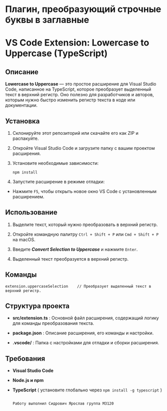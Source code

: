 # Плагин, преобразующий строчные буквы в заглавные
# VS Code Extension: Lowercase to Uppercase (TypeScript)

## Описание

**Lowercase to Uppercase** — это простое расширение для Visual Studio Code, написанное на TypeScript, которое преобразует выделенный текст в верхний регистр. Оно полезно для разработчиков и авторов, которым нужно быстро изменить регистр текста в коде или документации.

## Установка

1. Склонируйте этот репозиторий или скачайте его как ZIP и распакуйте.
2. Откройте Visual Studio Code и загрузите папку с вашим проектом расширения.
3. Установите необходимые зависимости:
   
   ```
   npm install
   ```
4. Запустите расширение в режиме отладки:
 * Нажмите ```F5```, чтобы открыть новое окно VS Code с установленным расширением.

## Использование

1. Выделите текст, который нужно преобразовать в верхний регистр.
    
2. Откройте командную палитру ```Ctrl + Shift + P``` или ```Cmd + Shift + P``` на macOS. 
3. Введите ***Convert Selection to Uppercase*** и нажмите ```Enter```. 
4. Выделенный текст преобразуется в верхний регистр.

## Команды

```
extension.uppercaseSelection	// Преобразует выделенный текст в верхний регистр.
```

## Структура проекта

* **src/extension.ts** : Основной файл расширения, содержащий логику для команды преобразования текста.
  
* **package.json** : Описание расширения, его команды и настройки.
* **.vscode/** : Папка с настройками для отладки и сборки расширения.

## Требования

* **Visual Studio Code**

* **Node.js и npm**
* **TypeScript** ( установите глобально через ```npm install -g typescript``` )


                                                                                Работу выполнил Сидрович Ярослав группа M3120
   
